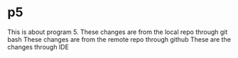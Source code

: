 # p5
This is about program 5.
These changes are from the local repo through git bash
These changes are from the remote repo through github
These are the changes through IDE